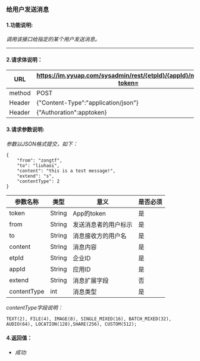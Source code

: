 ### 给用户发送消息

#### 1.功能说明:
*调用该接口给指定的某个用户发送消息。*
***

#### 2.请求体说明：


|URL|https://im.yyuap.com/sysadmin/rest/{etpId}/{appId}/message?token=|
|----|----|
|method|POST|
|Header|{"Content-Type":"application/json"}|
|Header|{"Authoration":apptoken}|


#### 3.请求参数说明:

*参数以JSON格式提交，如下：*


	{
		"from": "zongtf",
		"to": "liuhaoi",
		"content": "this is a test message!",
		"extend": "s",
		"contentType": 2
	}


|参数名称|类型|意义|是否必须|
|----|----|----|----|
|token|String|App的token|是|
|from|String|发送消息者的用户标示|是|
|to|String|消息接收方的用户名|是|
|content|String|消息内容|是|
|etpId|String|企业ID|是|
|appId|String|应用ID|是|
|extend|String|消息扩展字段|否|
|contentType|int|消息类型|是|

*contentType字段说明：*

    TEXT(2), FILE(4), IMAGE(8), SINGLE_MIXED(16), BATCH_MIXED(32), AUDIO(64), LOCATION(128),SHARE(256), CUSTOM(512);

#### 4.返回值：

- *成功:*

